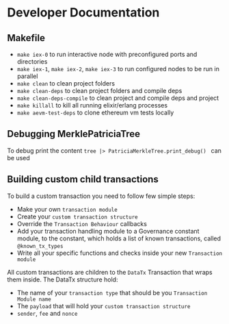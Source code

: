 # Developer Documentation

## Makefile

- `make iex-0` to run interactive node with preconfigured ports and directories
- `make iex-1`, `make iex-2`, `make iex-3` to run configured nodes to be run in parallel
- `make clean` to clean project folders
- `make clean-deps` to clean project folders and compile deps
- `make clean-deps-compile` to clean project and compile deps and project
- `make killall` to kill all running elixir/erlang processes
- `make aevm-test-deps` to clone ethereum vm tests locally

## Debugging MerklePatriciaTree

To debug print the content `tree |> PatriciaMerkleTree.print_debug() ` can be used

## Building custom child transactions
To build a custom transaction you need to follow few simple steps:
- Make your own `transaction module`
- Create your `custom transaction structure`
- Override the `Transaction Behaviour` callbacks
- Add your transaction handling module to a Governance constant module, to the constant, which holds a list of known transactions, called `@known_tx_types`
- Write all your specific functions and checks inside your new `Transaction module`

All custom transactions are children to the `DataTx` Transaction that wraps them inside.
The DataTx structure hold:
- The name of your `transaction type` that should be you `Transaction Module name`
- The `payload` that will hold your `custom transaction structure`
- `sender`, `fee` and `nonce`
